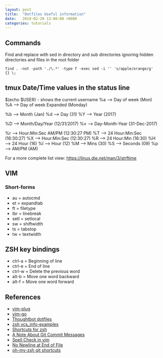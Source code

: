 ```yaml
---
layout: post
title:  "Dotfiles Useful information"
date:   2019-02-20 13:00:00 +0800
categories: tutorials
---
```

## Commands
Find and replace with sed in directory and sub directories ignoring hidden directories and files in the root folder
```
find . -not -path './\.*' -type f -exec sed -i '' 's/apple/orange/g' {} \;
```

## tmux Date/Time values in the status line
$(echo $USER) - shows the current username
%a --> Day of week (Mon)
%A --> Day of week Expanded (Monday)

%b --> Month (Jan)
%d --> Day (31)
%Y --> Year (2017)

%D --> Month/Day/Year (12/31/2017)
%v --> Day-Month-Year (31-Dec-2017)

%r --> Hour:Min:Sec AM/PM (12:30:27 PM)
%T --> 24 Hour:Min:Sec (16:30:27)
%X --> Hour:Min:Sec (12:30:27)
%R --> 24 Hour:Min (16:30)
%H --> 24 Hour (16)
%l --> Hour (12)
%M --> Mins (30)
%S --> Seconds (09)
%p --> AM/PM (AM)

For a more complete list view: https://linux.die.net/man/3/strftime

## VIM
### Short-forms
- au = autocmd
- et = expandtab
- ft = filetype
- lbr = linebreak
- setl = setlocal
- sw = shiftwidth
- ts = tabstop
- tw = textwidth

## ZSH key bindings
- ctrl-a = Beginning of line
- ctrl-e = End of line
- ctrl-w = Delete the previous word
- alt-b = Move one word backward
- alt-f = Move one word forward

## References
- [vim-plug](https://github.com/junegunn/vim-plug)
- [vim-go](https://github.com/fatih/vim-go)
- [Thoughtbot dotfiles](https://github.com/thoughtbot/dotfiles)
- [zsh vcs_info-examples](https://github.com/zsh-users/zsh/blob/master/Misc/vcs_info-examples)
- [Shortcuts for zsh](http://www.geekmind.net/2011/01/shortcuts-to-improve-your-bash-zsh.html)
- [A Note About Git Commit Messages](https://tbaggery.com/2008/04/19/a-note-about-git-commit-messages.html)
- [Spell Check in vim](http://thejakeharding.com/tutorial/2012/06/13/using-spell-check-in-vim.html)
- [No Newline at End of File](https://thoughtbot.com/blog/no-newline-at-end-of-file)
- [oh-my-zsh git shortcuts](https://github.com/robbyrussell/oh-my-zsh/tree/master/plugins/git)
